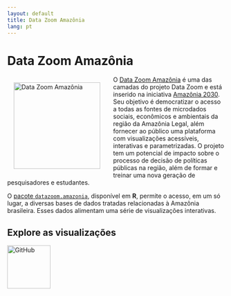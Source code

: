 ```yaml
---
layout: default
title: Data Zoom Amazônia
lang: pt
---
```


# Data Zoom Amazônia

<img src="{{ site.baseurl }}/assets/img/hex_dzam.png" alt="Data Zoom Amazônia" style="float: left; margin: 15px 30px 15px 15px; height: 200px;">

O [Data Zoom Amazônia](https://datazoomamazonia.com.br/) é uma das camadas do projeto Data Zoom e está inserido na iniciativa [Amazônia 2030](https://amazonia2030.org.br/o-projeto/). Seu objetivo é democratizar o acesso a todas as fontes de microdados sociais, econômicos e ambientais da região da Amazônia Legal, além fornecer ao público uma plataforma com visualizações acessíveis, interativas e parametrizadas. O projeto tem um potencial de impacto sobre o processo de decisão de políticas públicas na região, além de formar e treinar uma nova geração de pesquisadores e estudantes.

O [pacote `datazoom.amazonia`](https://github.com/datazoompuc/datazoom.amazonia), disponível em **R**, permite o acesso, em um só lugar, a diversas bases de dados tratadas relacionadas à Amazônia brasileira. Esses dados alimentam uma série de visualizações interativas.

<div class="logo-container-small">
    <h2> Explore as visualizações</h2>
    <a href="https://datazoomamazonia.com.br/">
        <img src="{{ site.baseurl }}/assets/img/banner_dzam.png" alt="GitHub" style="height: 100px;">
    </a>
</div>